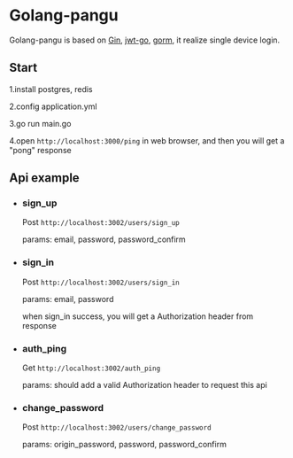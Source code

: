 # Golang-pangu

Golang-pangu is based on [Gin](https://github.com/gin-gonic/gin), [jwt-go](https://github.com/dgrijalva/jwt-go), [gorm](https://github.com/go-gorm/gorm), it realize single device login.

## Start

1.install postgres, redis

2.config application.yml

3.go run main.go

4.open `http://localhost:3000/ping` in web browser, and then you will get a "pong" response

## Api example

* ### sign_up

  Post `http://localhost:3002/users/sign_up` 

  params: email, password, password_confirm

* ### sign_in

  Post `http://localhost:3002/users/sign_in` 

  params: email, password

  when sign_in success, you will get a Authorization header from response

* ### auth_ping

  Get `http://localhost:3002/auth_ping` 

  params: should add a valid Authorization header to request this api

* ### change_password

  Post `http://localhost:3002/users/change_password` 

  params: origin_password, password, password_confirm
